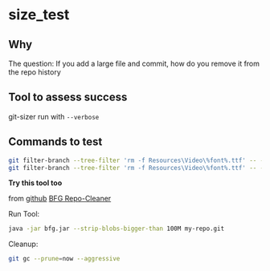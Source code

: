 # size_test

## Why
The question: If you add a large file and commit, how do you remove it from the repo history

## Tool to assess success
git-sizer
run with ```--verbose```

## Commands to test
```bash
git filter-branch --tree-filter 'rm -f Resources\Video\%font%.ttf' -- --all
git filter-branch --tree-filter 'rm -f Resources\Video\%font%.ttf' -- --all
```

**Try this tool too**

from [github](https://stackoverflow.com/questions/2100907/how-to-remove-delete-a-large-file-from-commit-history-in-the-git-repository)
[BFG Repo-Cleaner](https://rtyley.github.io/bfg-repo-cleaner/)

Run Tool:
```bash
java -jar bfg.jar --strip-blobs-bigger-than 100M my-repo.git
```

Cleanup:
```bash
git gc --prune=now --aggressive
```
